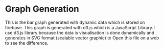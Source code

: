 # Graph Generation

This is the bar graph generated with dynamic data which is stored on firebase. 
This graph is generated with d3.js which is a JavaScript Library. I use d3.js library because the data is visualisation is done dynamically and generates in SVG format (scalable vector graphic) to Open this file on a web to see the difference.
